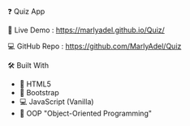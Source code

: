 ❓ Quiz App

🔗 Live Demo : https://marlyadel.github.io/Quiz/

💻 GitHub Repo : https://github.com/MarlyAdel/Quiz

🛠️ Built With
- 📄 HTML5  
- 🎨 Bootstrap  
- 💻 JavaScript (Vanilla)
- 🧱 OOP "Object-Oriented Programming"
